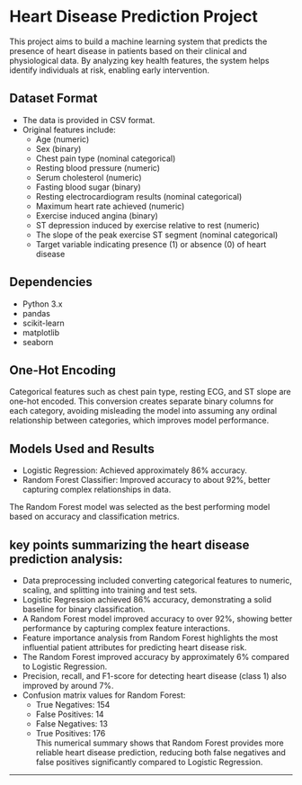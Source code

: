 # Heart Disease Prediction Project   

This project aims to build a machine learning system that predicts the presence of heart disease in patients based on their clinical and physiological data. By analyzing key health features, the system helps identify individuals at risk, enabling early intervention.   

## Dataset Format   

- The data is provided in CSV format.   
- Original features include:   
  - Age (numeric)   
  - Sex (binary)   
  - Chest pain type (nominal categorical)   
  - Resting blood pressure (numeric)   
  - Serum cholesterol (numeric)   
  - Fasting blood sugar (binary)   
  - Resting electrocardiogram results (nominal categorical)   
  - Maximum heart rate achieved (numeric)   
  - Exercise induced angina (binary)   
  - ST depression induced by exercise relative to rest (numeric)   
  - The slope of the peak exercise ST segment (nominal categorical)   
  - Target variable indicating presence (1) or absence (0) of heart disease   

## Dependencies   

- Python 3.x   
- pandas   
- scikit-learn   
- matplotlib   
- seaborn   

## One-Hot Encoding   

Categorical features such as chest pain type, resting ECG, and ST slope are one-hot encoded. This conversion creates separate binary columns for each category, avoiding misleading the model into assuming any ordinal relationship between categories, which improves model performance.    

## Models Used and Results   

- Logistic Regression: Achieved approximately 86% accuracy.   
- Random Forest Classifier: Improved accuracy to about 92%, better capturing complex relationships in data.    

The Random Forest model was selected as the best performing model based on accuracy and classification metrics.    

## key points summarizing the heart disease prediction analysis:    

- Data preprocessing included converting categorical features to numeric, scaling, and splitting into training and test sets.
- Logistic Regression achieved 86% accuracy, demonstrating a solid baseline for binary classification.   
- A Random Forest model improved accuracy to over 92%, showing better performance by capturing complex feature interactions.   
- Feature importance analysis from Random Forest highlights the most influential patient attributes for predicting heart disease risk.   
- The Random Forest improved accuracy by approximately 6% compared to Logistic Regression.   
- Precision, recall, and F1-score for detecting heart disease (class 1) also improved by around 7%.   
- Confusion matrix values for Random Forest:   
	-	True Negatives: 154   
	-	False Positives: 14   
	-	False Negatives: 13   
	-	True Positives: 176   
This numerical summary shows that Random Forest provides more reliable heart disease prediction, reducing both false negatives and false positives significantly compared to Logistic Regression.    
---
